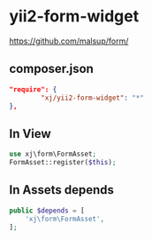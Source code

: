 yii2-form-widget
================

https://github.com/malsup/form/

composer.json
-----
```json
"require": {
        "xj/yii2-form-widget": "*"
},
```

In View
---------
```php
use xj\form\FormAsset;
FormAsset::register($this);
```

In Assets depends
-----------
```php
public $depends = [
    'xj\form\FormAsset',
];
```